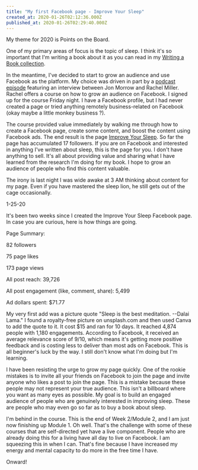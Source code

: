 ```yaml
---
title: "My first Facebook page - Improve Your Sleep"
created_at: 2020-01-26T02:12:36.000Z
published_at: 2020-01-26T02:29:40.000Z
---
```

My theme for 2020 is Points on the Board. 

One of my primary areas of focus is the topic of sleep. I think it's so important that I'm writing a book about it as you can read in my [Writing a Book collection](https://200wordsaday.com/@brandonwilson/writing-a-book-2365d54aed86d920).

In the meantime, I've decided to start to grow an audience and use Facebook as the platform. My choice was driven in part by a [podcast episode](https://podtail.com/en/podcast/break-through-the-noise-with-jon-morrow/rachel-miller-the-quirky-mom-who-got-3-million-fac/) featuring an interview between Jon Morrow and Rachel Miller. Rachel offers a course on how to grow an audience on Facebook. I signed up for the course Friday night. I have a Facebook profile, but I had never created a page or tried anything remotely business-related on Facebook (okay maybe a little monkey business ?).

The course provided value immediately by walking me through how to create a Facebook page, create some content, and boost the content using Facebook ads. The end result is the page [Improve Your Sleep](https://www.facebook.com/Getyourzzzs/?view_public_for=112095793657211). So far the page has accumulated 17 followers. If you are on Facebook and interested in anything I've written about sleep, this is the page for you. I don't have anything to sell. It's all about providing value and sharing what I have learned from the research I'm doing for my book. I hope to grow an audience of people who find this content valuable.

The irony is last night I was wide awake at 3 AM thinking about content for my page. Even if you have mastered the sleep lion, he still gets out of the cage occasionally. 

1-25-20

It's been two weeks since I created the Improve Your Sleep Facebook page. In case you are curious, here is how things are going.

Page Summary:

82 followers

75 page likes

173 page views

All post reach: 39,726

All post engagement (like, comment, share): 5,499

Ad dollars spent: $71.77

My very first add was a picture quote "Sleep is the best meditation. --Dalai Lama." I found a royalty-free picture on unsplash.com and then used Canva to add the quote to it. It cost $15 and ran for 10 days. It reached 4,874 people with 1,180 engagements. According to Facebook, it received an average relevance score of 9/10, which means it's getting more positive feedback and is costing less to deliver than most ads on Facebook. This is all beginner's luck by the way. I still don't know what I'm doing but I'm learning.

I have been resisting the urge to grow my page quickly. One of the rookie mistakes is to invite all your friends on Facebook to join the page and invite anyone who likes a post to join the page. This is a mistake because these people may not represent your true audience. This isn't a billboard where you want as many eyes as possible. My goal is to build an engaged audience of people who are genuinely interested in improving sleep. These are people who may even go so far as to buy a book about sleep.

I'm behind in the course. This is the end of Week 2/Module 2, and I am just now finishing up Module 1. Oh well. That's the challenge with some of these courses that are self-directed yet have a live component. People who are already doing this for a living have all day to live on Facebook. I am squeezing this in when I can. That's fine because I have increased my energy and mental capacity to do more in the free time I have.

Onward!
